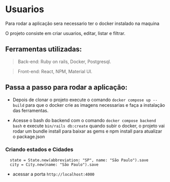 # Usuarios

Para rodar a aplicação sera necessario ter o docker instalado na maquina

O projeto consiste em criar usuarios, editar, listar e filtrar. 

## Ferramentas utilizadas: 
  > Back-end:
    Ruby on rails, Docker, Postgresql.
    
   > Front-end:
    React, NPM, Material UI.

## Passa a passo para rodar a aplicação:

  - Depois de clonar o projeto execute o comando ```docker compose up --build``` para que o docker crie as imagens necessarias e faça a instalação das ferramentas.

  - Acesse o bash do backend com o comando ```docker compose backend bash``` e execute ```bin/rails db:create```
  quando subir o docker, o projeto vai rodar um bundle install para baixar as gems e npm install para atualizar o package.json
  ### Criando estados e Cidades
  ```
    state = State.new(abbreviation: "SP", name: "São Paulo").save
    city = City.new(name: "São Paulo").save 
  ```
- acessar a porta ```http://localhost:4000```
